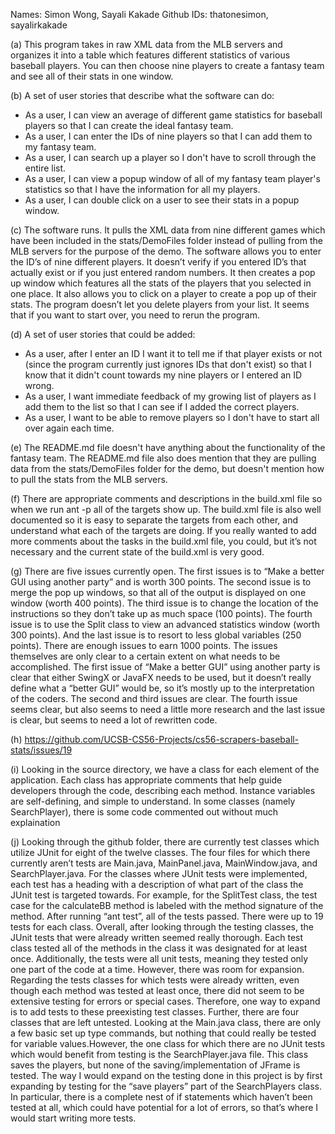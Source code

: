 Names: Simon Wong, Sayali Kakade
Github IDs: thatonesimon, sayalirkakade

(a) This program takes in raw XML data from the MLB servers and organizes it into a table which features different statistics of various baseball players. You can then choose nine players to create a fantasy team and see all of their stats in one window. 

(b) A set of user stories that describe what the software can do: 
* As a user, I can view an average of different game statistics for baseball players so that I can create the ideal fantasy team. 
* As a user, I can enter the IDs of nine players so that I can add them to my fantasy team. 
* As a user, I can search up a player so I don't have to scroll through the entire list. 
* As a user, I can view a popup window of all of my fantasy team player's statistics so that I have the information for all my players. 
* As a user, I can double click on a user to see their stats in a popup window. 

(c) The software runs. It pulls the XML data from nine different games which have been included in the stats/DemoFiles folder instead of pulling from the MLB servers for the purpose of the demo. The software allows you to enter the ID’s of nine different players. It doesn’t verify if you entered ID’s that actually exist or if you just entered random numbers. It then creates a pop up window which features all the stats of the players that you selected in one place. It also allows you to click on a player to create a pop up of their stats. The program doesn’t let you delete players from your list. It seems that if you want to start over, you need to rerun the program. 

(d) A set of user stories that could be added: 
* As a user, after I enter an ID I want it to tell me if that player exists or not (since the program currently just ignores IDs that don't exist) so that I know that it didn't count towards my nine players or I entered an ID wrong. 
* As a user, I want immediate feedback of my growing list of players as I add them to the list so that I can see if I added the correct players. 
* As a user, I want to be able to remove players so I don't have to start all over again each time. 

(e) The README.md file doesn't have anything about the functionality of the fantasy team. The README.md file also does mention that they are pulling data from the stats/DemoFiles folder for the demo, but doesn't mention how to pull the stats from the MLB servers. 

(f) There are appropriate comments and descriptions in the build.xml file so when we run ant -p all of the targets show up. The build.xml file is also well documented so it is easy to separate the targets from each other, and understand what each of the targets are doing. If you really wanted to add more comments about the tasks in the build.xml file, you could, but it’s not necessary and the current state of the build.xml is very good. 

(g) There are five issues currently open. The first issues is to “Make a better GUI using another party” and is worth 300 points. The second issue is to merge the pop up windows, so that all of the output is displayed on one window (worth 400 points). The third issue is to change the location of the instructions so they don’t take up as much space (100 points). The fourth issue is to use the Split class to view an advanced statistics window (worth 300 points). And the last issue is to resort to less global variables (250 points). There are enough issues to earn 1000 points. The issues themselves are only clear to a certain extent on what needs to be accomplished. The first issue of “Make a better GUI” using another party is clear that either SwingX or JavaFX needs to be used, but it doesn’t really define what a “better GUI” would be, so it’s mostly up to the interpretation of the coders. The second and third issues are clear. The fourth issue seems clear, but also seems to need a little more research and the last issue is clear, but seems to need a lot of rewritten code. 

(h) https://github.com/UCSB-CS56-Projects/cs56-scrapers-baseball-stats/issues/19

(i) Looking in the source directory, we have a class for each element of the application. Each class has appropriate comments that help guide developers through the code, describing each method. Instance variables are self-defining, and simple to understand. In some classes (namely SearchPlayer), there is some code commented out without much explaination

(j) Looking through the github folder, there are currently test classes which utilize JUnit for eight of the twelve classes. The four files for which there currently aren’t tests are Main.java, MainPanel.java, MainWindow.java, and SearchPlayer.java. For the classes where JUnit tests were implemented, each test has a heading with a description of what part of the class the JUnit test is targeted towards. For example, for the SplitTest class, the test case for the calculateBB method is labeled with the method signature of the method. After running “ant test”, all of the tests passed. There were up to 19 tests for each class. Overall, after looking through the testing classes, the JUnit tests that were already written seemed really thorough. Each test class tested all of the methods in the class it was designated for at least once. Additionally, the tests were all unit tests, meaning they tested only one part of the code at a time. However, there was room for expansion. Regarding the tests classes for which tests were already written, even though each method was tested at least once, there did not seem to be extensive testing for errors or special cases. Therefore, one way to expand is to add tests to these preexisting test classes. Further, there are four classes that are left untested. Looking at the Main.java class, there are only a few basic set up type commands, but nothing that could really be tested for variable values.However, the one class for which there are no JUnit tests which would benefit from testing is the SearchPlayer.java file. This class saves the players, but none of the saving/implementation of JFrame is tested. The way I would expand on the testing done in this project is by first expanding by testing for the “save players” part of the SearchPlayers class. In particular, there is a complete nest of if statements which haven’t been tested at all, which could have potential for a lot of errors, so that’s where I would start writing more tests. 
